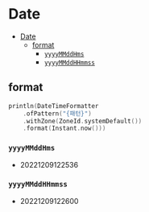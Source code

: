 # Date

- [Date](#date)
  - [format](#format)
    - [`yyyyMMddHms`](#yyyymmddhms)
    - [`yyyyMMddHHmmss`](#yyyymmddhhmmss)

## format

```kotlin
println(DateTimeFormatter
    .ofPattern("{패턴}")
    .withZone(ZoneId.systemDefault())
    .format(Instant.now()))
```

### `yyyyMMddHms`

- 20221209122536

### `yyyyMMddHHmmss`

- 20221209122600
